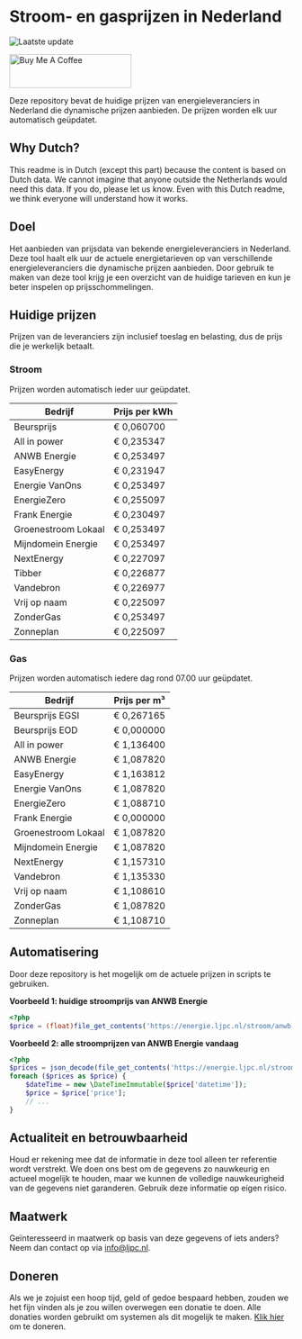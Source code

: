 # Stroom- en gasprijzen in Nederland

![Laatste update](https://img.shields.io/badge/laatste%20update-2024--01--28%2001%3A00%20CET-brightgreen)

<a href="https://www.buymeacoffee.com/Lars-" target="_blank"><img src="https://cdn.buymeacoffee.com/buttons/v2/default-orange.png" alt="Buy Me A Coffee" height="60" style="height: 60px !important;width: 217px !important;" ></a>

Deze repository bevat de huidige prijzen van energieleveranciers in Nederland die dynamische prijzen aanbieden. De prijzen worden elk uur automatisch geüpdatet.

## Why Dutch?

This readme is in Dutch (except this part) because the content is based on Dutch data. We cannot imagine that anyone outside the Netherlands would need this data. If you do, please let us know. Even with this Dutch readme, we think
everyone will understand how it works.

## Doel

Het aanbieden van prijsdata van bekende energieleveranciers in Nederland. Deze tool haalt elk uur de actuele energietarieven op van verschillende energieleveranciers die dynamische prijzen aanbieden. Door gebruik te maken van deze tool
krijg je een overzicht van de huidige tarieven en kun je beter inspelen op prijsschommelingen.

## Huidige prijzen

Prijzen van de leveranciers zijn inclusief toeslag en belasting, dus de prijs die je werkelijk betaalt.

### Stroom

Prijzen worden automatisch ieder uur geüpdatet.

 Bedrijf | Prijs per kWh 
---------|---------------
Beursprijs | € 0,060700
All in power | € 0,235347
ANWB Energie | € 0,253497
EasyEnergy | € 0,231947
Energie VanOns | € 0,253497
EnergieZero | € 0,255097
Frank Energie | € 0,230497
Groenestroom Lokaal | € 0,253497
Mijndomein Energie | € 0,253497
NextEnergy | € 0,227097
Tibber | € 0,226877
Vandebron | € 0,226977
Vrij op naam | € 0,225097
ZonderGas | € 0,253497
Zonneplan | € 0,225097


### Gas

Prijzen worden automatisch iedere dag rond 07.00 uur geüpdatet.

 Bedrijf | Prijs per m³ 
---------|--------------
Beursprijs EGSI | € 0,267165
Beursprijs EOD | € 0,000000
All in power | € 1,136400
ANWB Energie | € 1,087820
EasyEnergy | € 1,163812
Energie VanOns | € 1,087820
EnergieZero | € 1,088710
Frank Energie | € 0,000000
Groenestroom Lokaal | € 1,087820
Mijndomein Energie | € 1,087820
NextEnergy | € 1,157310
Vandebron | € 1,135330
Vrij op naam | € 1,108610
ZonderGas | € 1,087820
Zonneplan | € 1,108710


## Automatisering

Door deze repository is het mogelijk om de actuele prijzen in scripts te gebruiken.

**Voorbeeld 1: huidige stroomprijs van ANWB Energie**

```php
<?php
$price = (float)file_get_contents('https://energie.ljpc.nl/stroom/anwb-energie-nu.txt');

```

**Voorbeeld 2: alle stroomprijzen van ANWB Energie vandaag**

```php
<?php
$prices = json_decode(file_get_contents('https://energie.ljpc.nl/stroom/all-in-power-vandaag.json'),true);
foreach ($prices as $price) {
    $dateTime = new \DateTimeImmutable($price['datetime']);
    $price = $price['price'];
    // ...
}
```

## Actualiteit en betrouwbaarheid

Houd er rekening mee dat de informatie in deze tool alleen ter referentie wordt verstrekt. We doen ons best om de gegevens zo nauwkeurig en actueel mogelijk te houden, maar we kunnen de volledige nauwkeurigheid van de gegevens niet
garanderen. Gebruik deze informatie op eigen risico.

## Maatwerk

Geïnteresseerd in maatwerk op basis van deze gegevens of iets anders? Neem dan contact op
via [info@ljpc.nl](mailto:info@ljpc.nl?subject=Energie%20prijzen).

## Doneren

Als we je zojuist een hoop tijd, geld of gedoe bespaard hebben, zouden we het fijn vinden als je zou willen overwegen een
donatie te doen. Alle donaties worden gebruikt om systemen als dit mogelijk te
maken. [Klik hier](https://www.buymeacoffee.com/Lars-) om te doneren.
